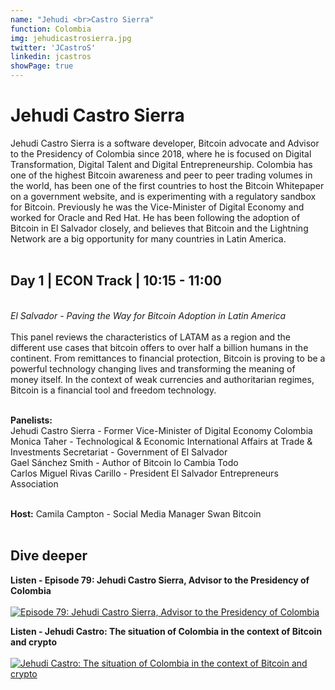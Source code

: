 ```yaml
---
name: "Jehudi <br>Castro Sierra"
function: Colombia
img: jehudicastrosierra.jpg
twitter: 'JCastroS'
linkedin: jcastros
showPage: true
---
```


# Jehudi Castro Sierra
 
Jehudi Castro Sierra is a software developer, Bitcoin advocate and Advisor to the Presidency of Colombia since 2018, where he is focused on Digital Transformation, Digital Talent and Digital Entrepreneurship. Colombia has one of the highest Bitcoin awareness and peer to peer trading volumes in the world, has been one of the first countries to host the Bitcoin Whitepaper on a government website, and is experimenting with a regulatory sandbox for Bitcoin. Previously he was the Vice-Minister of Digital Economy and worked for Oracle and Red Hat. He has been following the adoption of Bitcoin in El Salvador closely, and believes that Bitcoin and the Lightning Network are a big opportunity for many countries in Latin America. 
<br><br>

## Day 1 | ECON Track | 10:15 - 11:00
<br>
<i>El Salvador - Paving the Way for Bitcoin Adoption in Latin America</i><br><br>
This panel reviews the characteristics of LATAM as a region and the different use cases that bitcoin offers to over half a billion humans in the continent. From remittances to financial protection, Bitcoin is proving to be a powerful technology changing lives and transforming the meaning of money itself. In the context of weak currencies and authoritarian regimes, Bitcoin is a financial tool and freedom technology. <br><br>

<b>Panelists:</b><br>
Jehudi Castro Sierra - Former Vice-Minister of Digital Economy Colombia<br>
Monica Taher - Technological & Economic International Affairs at Trade & Investments Secretariat - Government of El Salvador<br>
Gael Sánchez Smith - Author of Bitcoin lo Cambia Todo<br>
Carlos Miguel Rivas Carillo - President El Salvador Entrepreneurs Association<br><br>

<b>Host:</b> Camila Campton - Social Media Manager Swan Bitcoin<br><br>

## Dive deeper


<div class="grid grid-cols-1 md:grid-cols-2 gap-5">
<div class="p-3 my-2">

**Listen - Episode 79: Jehudi Castro Sierra, Advisor to the Presidency of Colombia** <br><br>
[ ![Episode 79: Jehudi Castro Sierra, Advisor to the Presidency of Colombia](/2021/content/jehudi_moontower.png)](https://anchor.fm/joseph-obell/episodes/Episode-79-Jehudi-Castro-Sierra--Advisor-to-the-Presidency-of-Colombia-e14lfhr/)
</div>

<div class="p-3 my-2">

**Listen - Jehudi Castro: The situation of Colombia in the context of Bitcoin and crypto** <br><br>
[ ![Jehudi Castro: The situation of Colombia in the context of Bitcoin and crypto](/2021/content/jehudi_sobrebitcoin.png)](https://albertomera.org/un-podcast-sobre-bitcoin/jehudi-castro-la-situacion-de-colombia-en-el-contexto-de-bitcoin-y-cripto/)
</div>

</div>

<br>
